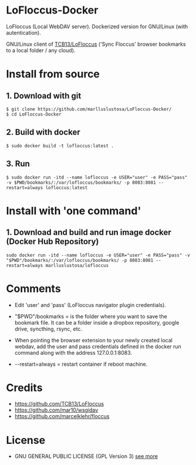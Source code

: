 # LoFloccus-Docker
LoFloccus (Local WebDAV server). Dockerized version for GNU/Linux (with autentication).

GNU/Linux client of [TCB13/LoFloccus](https://github.com/TCB13/LoFloccus) ('Sync Floccus' browser bookmarks to a local folder / any cloud). 

# Install from source

## 1. Download with git
```
$ git clone https://github.com/marlluslustosa/LoFloccus-Docker/
$ cd LoFloccus-Docker
```

## 2. Build with docker
```
$ sudo docker build -t lofloccus:latest .
```

## 3. Run
```
$ sudo docker run -itd --name lofloccus -e USER="user" -e PASS="pass" -v $PWD/bookmarks/:/var/lofloccus/bookmarks/ -p 8083:8081 --restart=always lofloccus:latest
```


# Install with 'one command'
## 1. Download and build and run image docker (Docker Hub Repository)
```
sudo docker run -itd --name lofloccus -e USER="user" -e PASS="pass" -v "$PWD"/bookmarks/:/var/lofloccus/bookmarks/ -p 8083:8081 --restart=always marlluslustosa/lofloccus
```


# Comments

 * Edit 'user' and 'pass' (LoFloccus navigator plugin credentials).

 * "$PWD"/bookmarks = is the folder where you want to save the bookmark file. It can be a folder inside a dropbox repository, google drive, syncthing, rsync, etc.

 * When pointing the browser extension to your newly created local webdav, add the user and pass credentials defined in the docker run command along with the address 127.0.0.1:8083.
 
 * --restart=always = restart container if reboot machine.
 
 # Credits
* https://github.com/TCB13/LoFloccus
* https://github.com/mar10/wsgidav
* https://github.com/marcelklehr/floccus

# License

* GNU GENERAL PUBLIC LICENSE (GPL Version 3) [see more](LICENSE)
